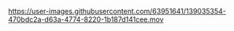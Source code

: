


https://user-images.githubusercontent.com/63951641/139035354-470bdc2a-d63a-4774-8220-1b187d141cee.mov

